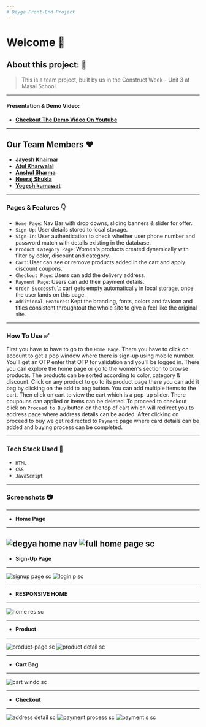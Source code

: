 ```yaml
---
# Deyga Front-End Project
---
```


# Welcome 👋



## About this project: 🙌
> This is a team project, built by us in the Construct Week - Unit 3 at Masai School.

---

#### Presentation & Demo Video:
- **[Checkout The Demo Video On Youtube](https://youtu.be/qARrJSibPH8)**

---
## Our Team Members ❤️
- **[Jayesh Khairnar](https://github.com/jayeshk99)**
- **[Atul Kharwalal](https://github.com/iamkharwal)**
- **[Anshul Sharma](https://github.com/anshul160196)**
- **[Neeraj Shukla](https://github.com/NeerajShUkL)**
- **[Yogesh kumawat](https://github.com/saurabh0413)**

---

### Pages & Features 👇

- `Home Page`: Nav Bar with drop downs, sliding banners & slider for offer.
- `Sign-Up`: User details stored to local storage.
- `Sign-In`: User authentication to check whether user phone number and password match with details existing in the database.
- `Product Category Page`: Women's products created dynamically with filter by color, discount and category.
- `Cart`: User can see or remove products added in the cart and apply discount coupons.
- `Checkout Page`: Users can add the delivery address.
- `Payment Page`: Users can add their payment details.
- `Order Successful`: cart gets empty automatically in local storage, once the user lands on this page.
- `Additional Features`: Kept the branding, fonts, colors and favicon and titles consistent throughtout the whole site to give a feel like the original site.

---

### How To Use ✅

First you have to have to go to the `Home Page`. There you have to click on account to get a pop window where there is sign-up using mobile number. You'll get an OTP enter that OTP for validation and you'll be logged in. There you can explore the home page or go to the women's section to browse products. The products can be sorted according to color,  category & discount. Click on any product to go to its product page there you can add it bag by clicking on the add to bag button. You can add multiple items to the cart. Then click on cart to view the cart which is a pop-up slider. There coupouns can applied or items can be deleted. To proceed to checkout click on `Proceed to Buy` button on the top of cart which will redirect you to address page where address details can be added. After clicking on proceed to buy we get redirected to `Payment` page where card details can be added and buying process can be completed.

---

### Tech Stack Used 🔧
- `HTML`
- `CSS`
- `JavaScript`

---

### Screenshots :camera:

---

- **Home Page**
---
![degya home nav](https://user-images.githubusercontent.com/93372413/146666886-20776cab-b20e-4eb0-93d0-c98ef9e5375a.png)
![full home page sc](https://user-images.githubusercontent.com/93372413/146667375-e66affa7-7258-4012-bab8-f97defb0f62b.png)
---

- **Sign-Up Page** 
---
![signup page sc](https://user-images.githubusercontent.com/93372413/146667139-0991db13-ffe8-40f0-a0a8-06f54fb78ddc.png)
![login p sc](https://user-images.githubusercontent.com/93372413/146667161-9a0ae35a-3daa-4562-a0e0-531cacbd39f3.png)

---
- **RESPONSIVE HOME**
---
![home res sc](https://user-images.githubusercontent.com/93372413/146667235-fd656fc4-0821-4d14-85f0-e8903534faad.png)

---

- **Product**
---
![product-page sc](https://user-images.githubusercontent.com/93372413/146666937-7e8f142e-a35d-4250-9e17-d1656ce91fb1.png)
![product detail sc](https://user-images.githubusercontent.com/93372413/146666969-91dbc882-33c4-4ffe-8a08-d90cf14fc5f1.png)

---

- **Cart Bag**
---
![cart windo sc](https://user-images.githubusercontent.com/93372413/146667113-87952685-4df0-4155-ac9d-b9b62c85fe14.png)

---

- **Checkout**
---
![address detail sc](https://user-images.githubusercontent.com/93372413/146667009-c74d259d-0084-4f1a-9f74-a77e1a95d469.png)
![payment process sc](https://user-images.githubusercontent.com/93372413/146667019-6e656094-6cdd-492e-90e6-c0192a9b32ff.png)
![payment s sc](https://user-images.githubusercontent.com/93372413/146667025-3276bbac-1f8d-4a1d-871e-aa8d27afadee.png)
